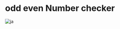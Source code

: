 # odd even Number checker

![ja](https://github.com/Nishant43S/Java-Applet-projects/assets/165580472/b0745342-74b8-468c-8de4-c663711b62f0)

